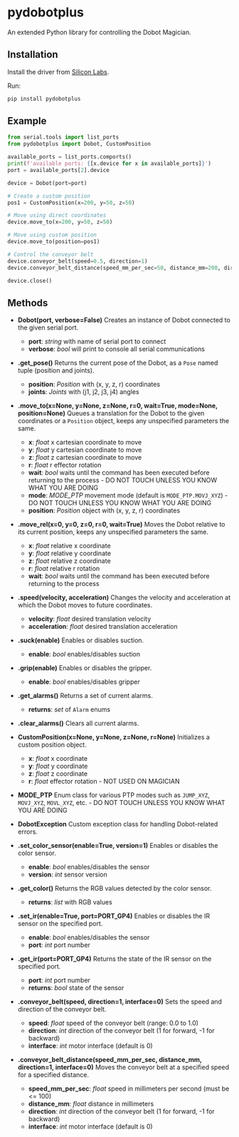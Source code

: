 # pydobotplus

An extended Python library for controlling the Dobot Magician.

## Installation

Install the driver from [Silicon Labs](https://www.silabs.com/products/development-tools/software/usb-to-uart-bridge-vcp-drivers).

Run:
```sh
pip install pydobotplus
```

## Example

```python
from serial.tools import list_ports
from pydobotplus import Dobot, CustomPosition

available_ports = list_ports.comports()
print(f'available ports: {[x.device for x in available_ports]}')
port = available_ports[2].device

device = Dobot(port=port)

# Create a custom position
pos1 = CustomPosition(x=200, y=50, z=50)

# Move using direct coordinates
device.move_to(x=200, y=50, z=50)

# Move using custom position
device.move_to(position=pos1)

# Control the conveyor belt
device.conveyor_belt(speed=0.5, direction=1)
device.conveyor_belt_distance(speed_mm_per_sec=50, distance_mm=200, direction=1)

device.close()
```

## Methods

* **Dobot(port, verbose=False)** Creates an instance of Dobot connected to the given serial port.
    * **port**: _string_ with name of serial port to connect
    * **verbose**: _bool_ will print to console all serial communications

* **.get_pose()** Returns the current pose of the Dobot, as a `Pose` named tuple (position and joints).
    * **position**: _Position_ with (x, y, z, r) coordinates
    * **joints**: _Joints_ with (j1, j2, j3, j4) angles

* **.move_to(x=None, y=None, z=None, r=0, wait=True, mode=None, position=None)** Queues a translation for the Dobot to the given coordinates or a `Position` object, keeps any unspecified parameters the same.
    * **x**: _float_ x cartesian coordinate to move
    * **y**: _float_ y cartesian coordinate to move
    * **z**: _float_ z cartesian coordinate to move
    * **r**: _float_ r effector rotation
    * **wait**: _bool_ waits until the command has been executed before returning to the process - DO NOT TOUCH UNLESS YOU KNOW WHAT YOU ARE DOING
    * **mode**: _MODE_PTP_ movement mode (default is `MODE_PTP.MOVJ_XYZ`) - DO NOT TOUCH UNLESS YOU KNOW WHAT YOU ARE DOING
    * **position**: _Position_ object with (x, y, z, r) coordinates

* **.move_rel(x=0, y=0, z=0, r=0, wait=True)** Moves the Dobot relative to its current position, keeps any unspecified parameters the same.
    * **x**: _float_ relative x coordinate
    * **y**: _float_ relative y coordinate
    * **z**: _float_ relative z coordinate
    * **r**: _float_ relative r rotation
    * **wait**: _bool_ waits until the command has been executed before returning to the process

* **.speed(velocity, acceleration)** Changes the velocity and acceleration at which the Dobot moves to future coordinates.
    * **velocity**: _float_ desired translation velocity
    * **acceleration**: _float_ desired translation acceleration

* **.suck(enable)** Enables or disables suction.
    * **enable**: _bool_ enables/disables suction

* **.grip(enable)** Enables or disables the gripper.
    * **enable**: _bool_ enables/disables gripper

* **.get_alarms()** Returns a set of current alarms.
    * **returns**: _set_ of `Alarm` enums

* **.clear_alarms()** Clears all current alarms.

* **CustomPosition(x=None, y=None, z=None, r=None)** Initializes a custom position object.
    * **x**: _float_ x coordinate
    * **y**: _float_ y coordinate
    * **z**: _float_ z coordinate
    * **r**: _float_ effector rotation - NOT USED ON MAGICIAN

* **MODE_PTP** Enum class for various PTP modes such as `JUMP_XYZ`, `MOVJ_XYZ`, `MOVL_XYZ`, etc. - DO NOT TOUCH UNLESS YOU KNOW WHAT YOU ARE DOING

* **DobotException** Custom exception class for handling Dobot-related errors.

* **.set_color_sensor(enable=True, version=1)** Enables or disables the color sensor.
    * **enable**: _bool_ enables/disables the sensor
    * **version**: _int_ sensor version

* **.get_color()** Returns the RGB values detected by the color sensor.
    * **returns**: _list_ with RGB values

* **.set_ir(enable=True, port=PORT_GP4)** Enables or disables the IR sensor on the specified port.
    * **enable**: _bool_ enables/disables the sensor
    * **port**: _int_ port number

* **.get_ir(port=PORT_GP4)** Returns the state of the IR sensor on the specified port.
    * **port**: _int_ port number
    * **returns**: _bool_ state of the sensor

* **.conveyor_belt(speed, direction=1, interface=0)** Sets the speed and direction of the conveyor belt.
    * **speed**: _float_ speed of the conveyor belt (range: 0.0 to 1.0)
    * **direction**: _int_ direction of the conveyor belt (1 for forward, -1 for backward)
    * **interface**: _int_ motor interface (default is 0)

* **.conveyor_belt_distance(speed_mm_per_sec, distance_mm, direction=1, interface=0)** Moves the conveyor belt at a specified speed for a specified distance.
    * **speed_mm_per_sec**: _float_ speed in millimeters per second (must be <= 100)
    * **distance_mm**: _float_ distance in millimeters
    * **direction**: _int_ direction of the conveyor belt (1 for forward, -1 for backward)
    * **interface**: _int_ motor interface (default is 0)